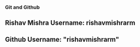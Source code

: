 ### Git and Github

## Rishav Mishra Username: rishavmishrarm

## Github Username: "rishavmishrarm"
